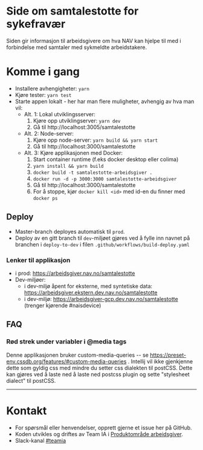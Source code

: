 # Side om samtalestotte for  sykefravær

Siden gir informasjon til arbeidsgivere om hva NAV kan hjelpe til med i forbindelse med samtaler med sykmeldte arbeidstakere.


# Komme i gang

- Installere avhengigheter: `yarn`
- Kjøre tester: `yarn test`
- Starte appen lokalt - her har man flere muligheter, avhengig av hva man vil:
  - Alt. 1: Lokal utviklingsserver:
    1. Kjøre opp utviklingserver: `yarn dev`
    2. Gå til http://localhost:3005/samtalestotte
  - Alt. 2: Node-server:
      1. Kjøre opp node-server: `yarn build && yarn start`
      2. Gå til http://localhost:3000/samtalestotte
  - Alt. 3: Kjøre applikasjonen med Docker:
    1. Start container runtime (f.eks docker desktop eller colima)
    2. `yarn install && yarn build`
    3. `docker build -t samtalestotte-arbeidsgiver .`
    4. `docker run -d -p 3000:3000 samtalestotte-arbeidsgiver`
    5. Gå til http://localhost:3000/samtalestotte
    6. For å stoppe, kjør `docker kill <id>` med id-en du finner med `docker ps`

## Deploy

- Master-branch deployes automatisk til `prod`.
- Deploy av en gitt branch til `dev`-miljøet gjøres ved å fylle inn navnet på branchen
  i `deploy-to-dev` i filen `.github/workflows/build-deploy.yaml`

### Lenker til applikasjon

- i prod: https://arbeidsgiver.nav.no/samtalestotte
- Dev-miljøer:
  - i dev-miljø åpent for eksterne, med syntetiske data: https://arbeidsgiver.ekstern.dev.nav.no/samtalestotte
  - i dev-miljø: https://arbeidsgiver-gcp.dev.nav.no/samtalestotte (trenger kjørende #naisdevice)

## FAQ

### Rød strek under variabler i @media tags

Denne applikasjonen bruker custom-media-queries -- se https://preset-env.cssdb.org/features/#custom-media-queries .
Intellij vil ikke gjenkjenne dette som gyldig css med mindre du setter css dialekten til postCSS.
Dette kan gjøres ved å laste ned å laste ned postcss plugin og sette "stylesheet dialect" til postCSS. 

---

# Kontakt

* For spørsmål eller henvendelser, opprett gjerne et issue her på GitHub.
* Koden utvikles og driftes av Team IA i [Produktområde arbeidsgiver](https://navno.sharepoint.com/sites/intranett-prosjekter-og-utvikling/SitePages/Produktomr%C3%A5de-arbeidsgiver.aspx).
* Slack-kanal [#teamia](https://nav-it.slack.com/archives/CMN0M3CDP)